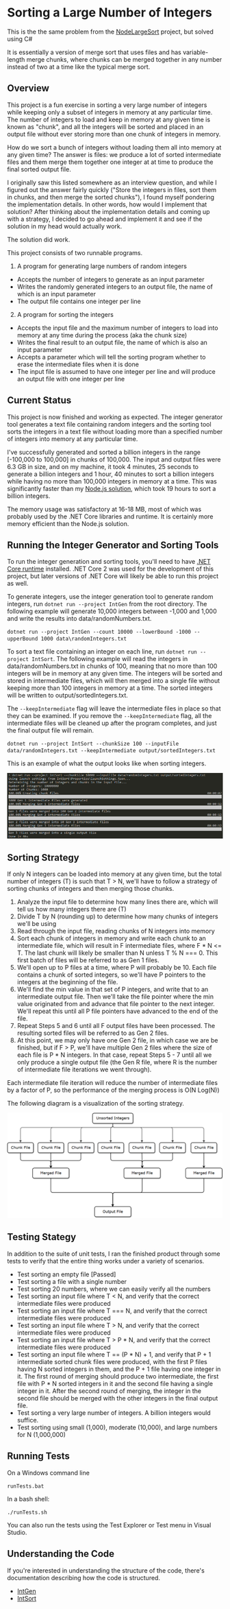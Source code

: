 # Sorting a Large Number of Integers

This is the the same problem from the [NodeLargeSort](https://github.com/Maultasche/NodeLargeSort) project, but solved using C#

It is essentially a version of merge sort that uses files and has variable-length merge chunks, where chunks can be 
merged together in any number instead of two at a time like the typical merge sort.

## Overview

This project is a fun exercise in sorting a very large number of integers while keeping only a subset of integers in memory at any particular time. The number of integers to load and keep in memory at any given time is known as "chunk", and all the integers will be sorted and placed in an output file without ever storing more than one chunk of integers in memory.

How do we sort a bunch of integers without loading them all into memory at any given time? The answer is files: we produce a lot of sorted intermediate files and them merge them together one integer at at time to produce the final sorted output file.

I originally saw this listed somewhere as an interview question, and while I figured out the answer fairly quickly ("Store the integers in files, sort them in chunks, and then merge the sorted chunks"), I found myself pondering the implementation details. In other words, how would I implement that solution? After thinking about the implementation details and coming up with a strategy, I decided to go ahead and implement it and see if the solution in my head would actually work.

The solution did work.

This project consists of two runnable programs.

1. A program for generating large numbers of random integers
  - Accepts the number of integers to generate as an input parameter
  - Writes the randomly generated integers to an output file, the name of which is an input parameter
  - The output file contains one integer per line
2. A program for sorting the integers
  - Accepts the input file and the maximum number of integers to load into memory at any time during the process (aka the chunk size)
  - Writes the final result to an output file, the name of which is also an input parameter
  - Accepts a parameter which will tell the sorting program whether to erase the intermediate files when it is done
  - The input file is assumed to have one integer per line and will produce an output file with one integer per line

## Current Status

This project is now finished and working as expected. The integer generator tool generates a text file containing random integers and the sorting tool sorts the integers in a text file without loading more than a specified number of integers into memory at any particular time.

I've successfully generated and sorted a billion integers in the range [-100,000 to 100,000] in chunks of 100,000. The input and output files were 6.3 GB in size, and on my machine, it took 4 minutes, 25 seconds to generate a billion integers and 1 hour, 40 minutes to sort a billion integers while having no more than 100,000 integers in memory at a time. This was significantly faster than my [Node.js solution](https://github.com/Maultasche/NodeLargeSort), which took 19 hours to sort a billion integers.

The memory usage was satisfactory at 16-18 MB, most of which was probably used by the .NET Core libraries and runtime. It is certainly more memory efficient than the Node.js solution.

## Running the Integer Generator and Sorting Tools

To run the integer generation and sorting tools, you'll need to have [.NET Core runtime](https://www.microsoft.com/net/download) installed. .NET Core 2 was used for the development of this project, but later versions of .NET Core will likely be able to run this project as well.

To generate integers, use the integer generation tool to generate random integers, run ```dotnet run --project IntGen``` from the root directory. The following example will generate 10,000 integers between -1,000 and 1,000 and write the results into data/randomNumbers.txt.

```
dotnet run --project IntGen --count 10000 --lowerBound -1000 --upperBound 1000 data\randomIntegers.txt
```

To sort a text file containing an integer on each line, run ```dotnet run --project IntSort```. The following example will read the integers in data/randomNumbers.txt in chunks of 100, meaning that no more than 100 integers will be in memory at any given time. The integers will be sorted and stored in intermediate files, which will then merged into a single file without keeping more than 100 integers in memory at a time. The sorted integers will be written to output/sortedIntegers.txt.

The ```--keepIntermediate``` flag will leave the intermediate files in place so that they can be examined. If you remove the ```--keepIntermediate``` flag, all the intermediate files will be cleaned up after the program completes, and just the final output file will remain.

```
dotnet run --project IntSort --chunkSize 100 --inputFile data/randomIntegers.txt --keepIntermediate output/sortedIntegers.txt
```

This is an example of what the output looks like when sorting integers.

![Command Line Output](doc/SortingOutputExample.png)
 
## Sorting Strategy

If only N integers can be loaded into memory at any given time, but the total number of integers (T) is such that T > N, we'll have to follow a strategy of sorting chunks of integers and then merging those chunks.

1. Analyze the input file to determine how many lines there are, which will tell us how many integers there are (T)
2. Divide T by N (rounding up) to determine how many chunks of integers we'll be using
3. Read through the input file, reading chunks of N integers into memory
4. Sort each chunk of integers in memory and write each chunk to an intermediate file, which will result in F intermediate files, where F * N <= T. The last chunk will likely be smaller than N unless T % N === 0. This first batch of files will be referred to as Gen 1 files.
5. We'll open up to P files at a time, where P will probably be 10. Each file contains a chunk of sorted integers, so we'll have P pointers to the integers at the beginning of the file.
6. We'll find the min value in that set of P integers, and write that to an intermediate output file. Then we'll take the file pointer where the min value originated from and advance that file pointer to the next integer. We'll repeat this until all P file pointers have advanced to the end of the file.
7. Repeat Steps 5 and 6 until all F output files have been processed. The resulting sorted files will be referred to as Gen 2 files. 
8. At this point, we may only have one Gen 2 file, in which case we are be finished, but if F > P, we'll have multiple Gen 2 files where the size of each file is P * N integers. In that case, repeat Steps 5 - 7 until all we only produce a single output file (the Gen R file, where R is the number of intermediate file iterations we went through). 

Each intermediate file iteration will reduce the number of intermediate files by a factor of P, so the performance of the merging process is O(N Log(N))

The following diagram is a visualization of the sorting strategy.

![Sorting Stategy Diagram](doc/IntegerSortingProcess.png)

## Testing Stategy

In addition to the suite of unit tests, I ran the finished product through some tests to verify that the entire thing works under a variety of scenarios.

- Test sorting an empty file [Passed]
- Test sorting a file with a single number
- Test sorting 20 numbers, where we can easily verify all the numbers
- Test sorting an input file where T < N, and verify that the correct intermediate files were produced
- Test sorting an input file where T === N, and verify that the correct intermediate files were produced
- Test sorting an input file where T > N, and verify that the correct intermediate files were produced
- Test sorting an input file where T > P * N, and verify that the correct intermediate files were produced 
- Test sorting an input file where T == (P * N) + 1, and verify that P + 1 intermediate sorted chunk files were produced, with the first P files having N sorted integers in them, and the P + 1 file having one integer in it. The first round of merging should produce two intermediate, the first file with P * N sorted integers in it and the second file having a single integer in it. After the second round of merging, the integer in the second file should be merged with the other integers in the final output file.
- Test sorting a very large number of integers. A billion integers would suffice.
- Test sorting using small (1,000), moderate (10,000), and large numbers for N (1,000,000)

## Running Tests

On a Windows command line
```
runTests.bat
```

In a bash shell:
```
./runTests.sh
```

You can also run the tests using the Test Explorer or Test menu in Visual Studio.

## Understanding the Code

If you're interested in understanding the structure of the code, there's documentation describing how the code is structured.

- [IntGen](doc/IntGenImplementationDetails.md)
- [IntSort](doc/IntSortImplementationDetails.md)
